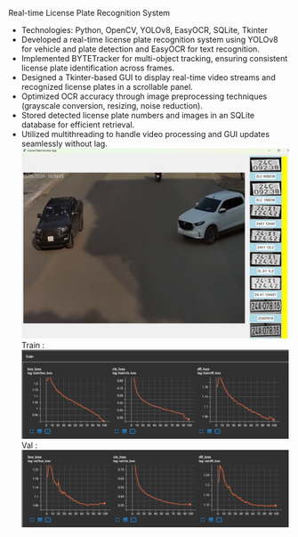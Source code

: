 Real-time License Plate Recognition System

- Technologies: Python, OpenCV, YOLOv8, EasyOCR, SQLite, Tkinter
- Developed a real-time license plate recognition system using YOLOv8 for vehicle and plate detection and EasyOCR for text recognition.
- Implemented BYTETracker for multi-object tracking, ensuring consistent license plate identification across frames.
- Designed a Tkinter-based GUI to display real-time video streams and recognized license plates in a scrollable panel.
- Optimized OCR accuracy through image preprocessing techniques (grayscale conversion, resizing, noise reduction).
- Stored detected license plate numbers and images in an SQLite database for efficient retrieval.
- Utilized multithreading to handle video processing and GUI updates seamlessly without lag.
![Demo](demo.png)
Train : 
![Lossed during training](train.png)
Val : 
![Lossed during validation](val.png)
